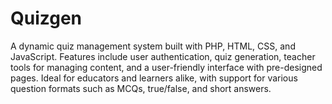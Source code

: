 # Quizgen
A dynamic quiz management system built with PHP, HTML, CSS, and JavaScript. Features include user authentication, quiz generation, teacher tools for managing content, and a user-friendly interface with pre-designed pages. Ideal for educators and learners alike, with support for various question formats such as MCQs, true/false, and short answers.
